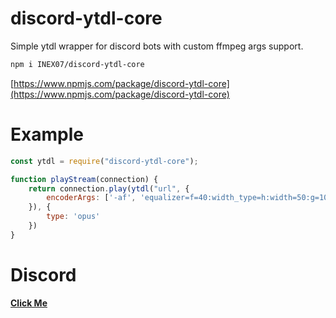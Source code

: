 # discord-ytdl-core
Simple ytdl wrapper for discord bots with custom ffmpeg args support.

```bash
npm i INEX07/discord-ytdl-core
```

[https://www.npmjs.com/package/discord-ytdl-core](https://www.npmjs.com/package/discord-ytdl-core)

# Example

```js
const ytdl = require("discord-ytdl-core");

function playStream(connection) {
    return connection.play(ytdl("url", {
        encoderArgs: ['-af', 'equalizer=f=40:width_type=h:width=50:g=10']
    }), {
        type: 'opus'
    })
}

```

# Discord
**[Click Me](https://discord.gg/5qN9fsF)**
